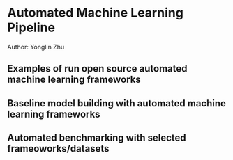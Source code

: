 # Automated Machine Learning Pipeline
Author: Yonglin Zhu


## Examples of run open source automated machine learning frameworks

## Baseline model building with automated machine learning frameworks

## Automated benchmarking with selected frameoworks/datasets
